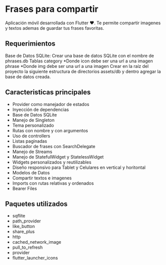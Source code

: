 # Frases para compartir

Aplicación móvil desarrollada con Flutter ♥.
Te permite compartir imagenes y textos ademas de guardar
tus frases favoritas.  

## Requerimientos
Base de Datos SQLite:
Crear una base de datos SQLite con el nombre de phrases.db
Tablas
 category
 *Donde icon debe ser una url a una imagen
 phrase
 *Donde img debe ser una url a una imagen
Crear en la raíz del proyecto la siguiente estructura de directorios
assets/db y dentro agregar la base de datos creada.

## Caracteristicas principales
* Provider como manejador de estados
* Inyección de dependencias
* Base de Datos SQLite
* Manejo de Singleton
* Tema personalizado
* Rutas con nombre y con argumentos
* Uso de controllers
* Listas paginadas
* Buscador de frases con SearchDelegate
* Manejo de Streams
* Manejo de StatefulWidget y StatelessWidget
* Widgets personalizados y reutilizables
* Diseño responsivo para Tablet y Celulares en vertical y horitontal
* Modelos de Datos
* Compartir textos e imagenes
* Imports con rutas relativas y ordenados
* Bearer Files

## Paquetes utilizados
* sqflite
* path_provider
* like_button
* share_plus
* http
* cached_network_image
* pull_to_refresh
* provider
* flutter_launcher_icons
